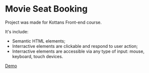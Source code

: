 # Movie Seat Booking

Project was made for Kottans Front-end course.

It's include:
- Semantic HTML elements;
- Interractive elements are clickable and respond to user action;
- Interractive elements are accessible via any type of input: mouse, keyboard, touch devices.

[Demo](https://hannasyn.github.io/movie_seats/)
